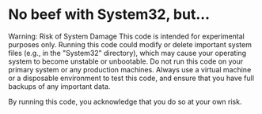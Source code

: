 # No beef with System32, but...

Warning: Risk of System Damage
This code is intended for experimental purposes only. Running this code could modify or delete important system files (e.g., in the "System32" directory), which may cause your operating system to become unstable or unbootable. Do not run this code on your primary system or any production machines. Always use a virtual machine or a disposable environment to test this code, and ensure that you have full backups of any important data.

By running this code, you acknowledge that you do so at your own risk.
